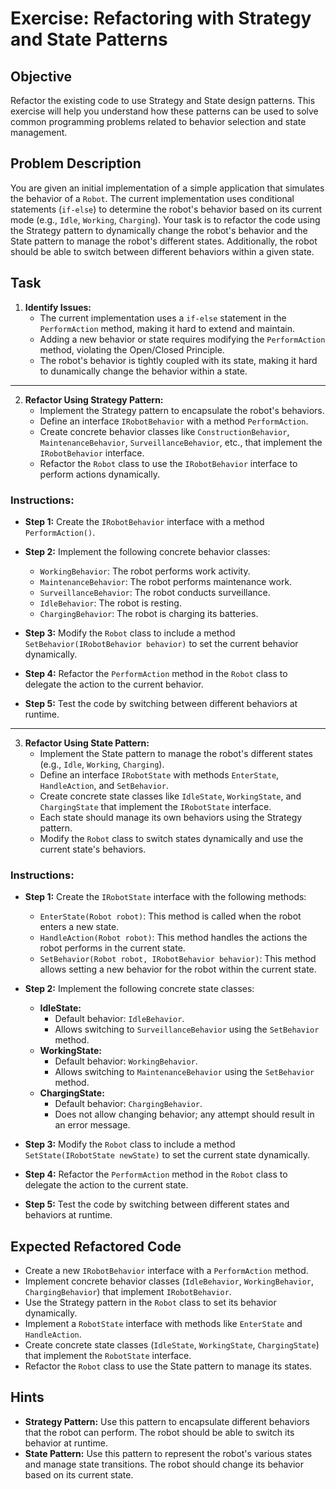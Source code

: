 # Exercise: Refactoring with Strategy and State Patterns

## Objective

Refactor the existing code to use Strategy and State design patterns. 
This exercise will help you understand how these patterns can be used to solve common programming problems related to behavior selection and state management.

## Problem Description

You are given an initial implementation of a simple application that simulates the behavior of a `Robot`. 
The current implementation uses conditional statements (`if-else`) to determine the robot's behavior based on its current mode (e.g., `Idle`, `Working`, `Charging`). 
Your task is to refactor the code using the Strategy pattern to dynamically change the robot's behavior and the State pattern to manage the robot's different states. 
Additionally, the robot should be able to switch between different behaviors within a given state.

## Task

1. **Identify Issues:**
    - The current implementation uses a `if-else` statement in the `PerformAction` method, making it hard to extend and maintain.
    - Adding a new behavior or state requires modifying the `PerformAction` method, violating the Open/Closed Principle.
    - The robot's behavior is tightly coupled with its state, making it hard to dunamically change the behavior within a state.

---

2. **Refactor Using Strategy Pattern:**
    - Implement the Strategy pattern to encapsulate the robot's behaviors.
    - Define an interface `IRobotBehavior` with a method `PerformAction`.
    - Create concrete behavior classes like `ConstructionBehavior`, `MaintenanceBehavior`, `SurveillanceBehavior`, etc., that implement the `IRobotBehavior` interface.
    - Refactor the `Robot` class to use the `IRobotBehavior` interface to perform actions dynamically.

### Instructions:

- **Step 1:** Create the `IRobotBehavior` interface with a method `PerformAction()`.
  
- **Step 2:** Implement the following concrete behavior classes:
    - `WorkingBehavior`: The robot performs work activity.
    - `MaintenanceBehavior`: The robot performs maintenance work.
    - `SurveillanceBehavior`: The robot conducts surveillance.
    - `IdleBehavior`: The robot is resting.
    - `ChargingBehavior`: The robot is charging its batteries.

- **Step 3:** Modify the `Robot` class to include a method `SetBehavior(IRobotBehavior behavior)` to set the current behavior dynamically.
  
- **Step 4:** Refactor the `PerformAction` method in the `Robot` class to delegate the action to the current behavior.

- **Step 5:** Test the code by switching between different behaviors at runtime.

---

3. **Refactor Using State Pattern:**
    - Implement the State pattern to manage the robot's different states (e.g., `Idle`, `Working`, `Charging`).
    - Define an interface `IRobotState` with methods `EnterState`, `HandleAction`, and `SetBehavior`.
    - Create concrete state classes like `IdleState`, `WorkingState`, and `ChargingState` that implement the `IRobotState` interface.
    - Each state should manage its own behaviors using the Strategy pattern.
    - Modify the `Robot` class to switch states dynamically and use the current state's behaviors.

### Instructions:

- **Step 1:** Create the `IRobotState` interface with the following methods:
  - `EnterState(Robot robot)`: This method is called when the robot enters a new state.
  - `HandleAction(Robot robot)`: This method handles the actions the robot performs in the current state.
  - `SetBehavior(Robot robot, IRobotBehavior behavior)`: This method allows setting a new behavior for the robot within the current state.

- **Step 2:** Implement the following concrete state classes:
  - **IdleState:**
    - Default behavior: `IdleBehavior`.
    - Allows switching to `SurveillanceBehavior` using the `SetBehavior` method.
  - **WorkingState:**
    - Default behavior: `WorkingBehavior`.
    - Allows switching to `MaintenanceBehavior` using the `SetBehavior` method.
  - **ChargingState:**
    - Default behavior: `ChargingBehavior`.
    - Does not allow changing behavior; any attempt should result in an error message.

- **Step 3:** Modify the `Robot` class to include a method `SetState(IRobotState newState)` to set the current state dynamically.

- **Step 4:** Refactor the `PerformAction` method in the `Robot` class to delegate the action to the current state.

- **Step 5:** Test the code by switching between different states and behaviors at runtime.

## Expected Refactored Code

- Create a new `IRobotBehavior` interface with a `PerformAction` method.
- Implement concrete behavior classes (`IdleBehavior`, `WorkingBehavior`, `ChargingBehavior`) that implement `IRobotBehavior`.
- Use the Strategy pattern in the `Robot` class to set its behavior dynamically.
- Implement a `RobotState` interface with methods like `EnterState` and `HandleAction`.
- Create concrete state classes (`IdleState`, `WorkingState`, `ChargingState`) that implement the `RobotState` interface.
- Refactor the `Robot` class to use the State pattern to manage its states.

## Hints

- **Strategy Pattern:** Use this pattern to encapsulate different behaviors that the robot can perform. The robot should be able to switch its behavior at runtime.
- **State Pattern:** Use this pattern to represent the robot's various states and manage state transitions. The robot should change its behavior based on its current state.

